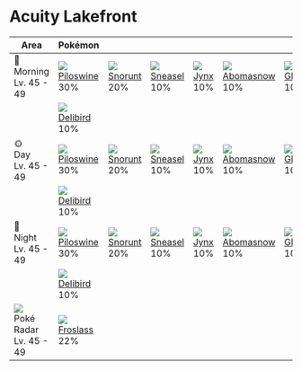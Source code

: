 # Acuity Lakefront

Area                                         | Pokémon                        | &nbsp;                       | &nbsp;                       | &nbsp;                    | &nbsp;                         | &nbsp;
---                                          | ---                            | ---                          | ---                          | ---                       | ---                            | ---
🌅<br>Morning<br>Lv. 45 - 49                  | ![][221]<br>[Piloswine]<br>30% | ![][361]<br>[Snorunt]<br>20% | ![][215]<br>[Sneasel]<br>10% | ![][124]<br>[Jynx]<br>10% | ![][460]<br>[Abomasnow]<br>10% | ![][362]<br>[Glalie]<br>10%
&nbsp;                                       | ![][225]<br>[Delibird]<br>10%  | &nbsp;                       | &nbsp;                       | &nbsp;                    | &nbsp;                         | &nbsp;
🌞<br>Day<br>Lv. 45 - 49                      | ![][221]<br>[Piloswine]<br>30% | ![][361]<br>[Snorunt]<br>20% | ![][215]<br>[Sneasel]<br>10% | ![][124]<br>[Jynx]<br>10% | ![][460]<br>[Abomasnow]<br>10% | ![][362]<br>[Glalie]<br>10%
&nbsp;                                       | ![][225]<br>[Delibird]<br>10%  | &nbsp;                       | &nbsp;                       | &nbsp;                    | &nbsp;                         | &nbsp;
🌙<br>Night<br>Lv. 45 - 49                    | ![][221]<br>[Piloswine]<br>30% | ![][361]<br>[Snorunt]<br>20% | ![][215]<br>[Sneasel]<br>10% | ![][124]<br>[Jynx]<br>10% | ![][460]<br>[Abomasnow]<br>10% | ![][362]<br>[Glalie]<br>10%
&nbsp;                                       | ![][225]<br>[Delibird]<br>10%  | &nbsp;                       | &nbsp;                       | &nbsp;                    | &nbsp;                         | &nbsp;
![][poke-radar]<br>Poké Radar<br>Lv. 45 - 49 | ![][478]<br>[Froslass]<br>22%  | &nbsp;                       | &nbsp;                       | &nbsp;                    | &nbsp;                         | &nbsp;

[Jynx]: ../../pokemon_changes/124/
[Sneasel]: ../../pokemon_changes/215/
[Piloswine]: ../../pokemon_changes/221/
[Delibird]: ../../pokemon_changes/225/
[Snorunt]: ../../pokemon_changes/361/
[Glalie]: ../../pokemon_changes/362/
[Abomasnow]: ../../pokemon_changes/460/
[Froslass]: ../../pokemon_changes/478/
[poke-radar]: ../img/items/poke-radar.png
[124]: ../img/pokemon/124.png
[215]: ../img/pokemon/215.png
[221]: ../img/pokemon/221.png
[225]: ../img/pokemon/225.png
[361]: ../img/pokemon/361.png
[362]: ../img/pokemon/362.png
[460]: ../img/pokemon/460.png
[478]: ../img/pokemon/478.png
